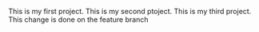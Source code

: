 This is my first project.
This is my second ptoject.
This is my third project.
This change is done on the feature branch
